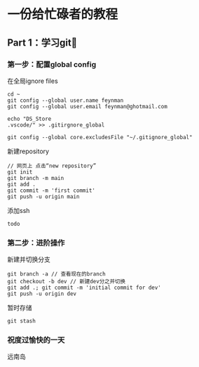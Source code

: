 # 一份给忙碌者的教程
## Part 1：学习git🔮
### 第一步：配置global config
在全局ignore files
```
cd ~
git config --global user.name feynman
git config --global user.email feynman@ghotmail.com

echo "DS_Store
.vscode/" >> .gitirgnore_global

git config --global core.excludesFile "~/.gitignore_global"
```
新建repository
```
// 网页上 点击“new repository”
git init
git branch -m main
git add .
git commit -m 'first commit'
git push -u origin main
```
添加ssh
```
todo
```

### 第二步：进阶操作
新建并切换分支
```
git branch -a // 查看现在的branch
git checkout -b dev // 新建dev分之并切换
git add .; git commit -m 'initial commit for dev'
git push -u origin dev
```
暂时存储
```
git stash
```






### 祝度过愉快的一天
远南岛
